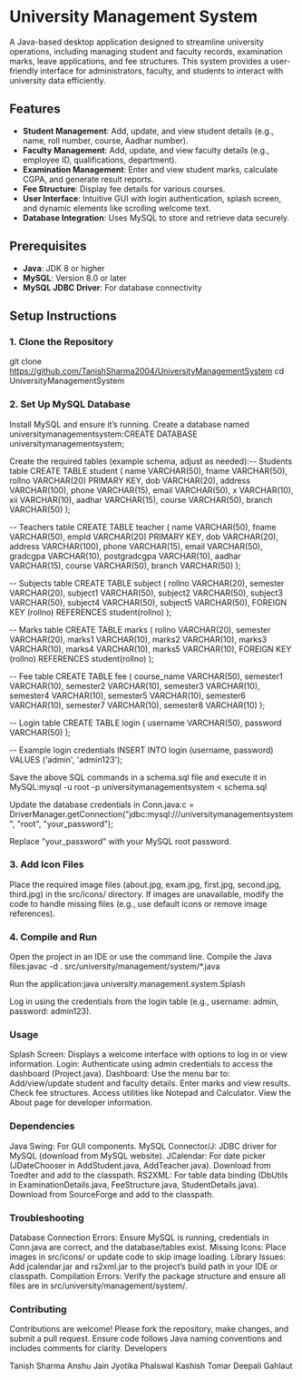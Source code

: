# University Management System

A Java-based desktop application designed to streamline university operations, including managing student and faculty records, examination marks, leave applications, and fee structures. This system provides a user-friendly interface for administrators, faculty, and students to interact with university data efficiently.

## Features
- **Student Management**: Add, update, and view student details (e.g., name, roll number, course, Aadhar number).
- **Faculty Management**: Add, update, and view faculty details (e.g., employee ID, qualifications, department).
- **Examination Management**: Enter and view student marks, calculate CGPA, and generate result reports.
- **Fee Structure**: Display fee details for various courses.
- **User Interface**: Intuitive GUI with login authentication, splash screen, and dynamic elements like scrolling welcome text.
- **Database Integration**: Uses MySQL to store and retrieve data securely.


## Prerequisites
- **Java**: JDK 8 or higher
- **MySQL**: Version 8.0 or later
- **MySQL JDBC Driver**: For database connectivity


## Setup Instructions

### 1. Clone the Repository

git clone https://github.com/TanishSharma2004/UniversityManagementSystem
cd UniversityManagementSystem

### 2. Set Up MySQL Database

Install MySQL and ensure it’s running.
Create a database named universitymanagementsystem:CREATE DATABASE universitymanagementsystem;


Create the required tables (example schema, adjust as needed):-- Students table
CREATE TABLE student (
    name VARCHAR(50),
    fname VARCHAR(50),
    rollno VARCHAR(20) PRIMARY KEY,
    dob VARCHAR(20),
    address VARCHAR(100),
    phone VARCHAR(15),
    email VARCHAR(50),
    x VARCHAR(10),
    xii VARCHAR(10),
    aadhar VARCHAR(15),
    course VARCHAR(50),
    branch VARCHAR(50)
);

-- Teachers table
CREATE TABLE teacher (
    name VARCHAR(50),
    fname VARCHAR(50),
    empId VARCHAR(20) PRIMARY KEY,
    dob VARCHAR(20),
    address VARCHAR(100),
    phone VARCHAR(15),
    email VARCHAR(50),
    gradcgpa VARCHAR(10),
    postgradcgpa VARCHAR(10),
    aadhar VARCHAR(15),
    course VARCHAR(50),
    branch VARCHAR(50)
);

-- Subjects table
CREATE TABLE subject (
    rollno VARCHAR(20),
    semester VARCHAR(20),
    subject1 VARCHAR(50),
    subject2 VARCHAR(50),
    subject3 VARCHAR(50),
    subject4 VARCHAR(50),
    subject5 VARCHAR(50),
    FOREIGN KEY (rollno) REFERENCES student(rollno)
);

-- Marks table
CREATE TABLE marks (
    rollno VARCHAR(20),
    semester VARCHAR(20),
    marks1 VARCHAR(10),
    marks2 VARCHAR(10),
    marks3 VARCHAR(10),
    marks4 VARCHAR(10),
    marks5 VARCHAR(10),
    FOREIGN KEY (rollno) REFERENCES student(rollno)
);

-- Fee table
CREATE TABLE fee (
    course_name VARCHAR(50),
    semester1 VARCHAR(10),
    semester2 VARCHAR(10),
    semester3 VARCHAR(10),
    semester4 VARCHAR(10),
    semester5 VARCHAR(10),
    semester6 VARCHAR(10),
    semester7 VARCHAR(10),
    semester8 VARCHAR(10)
);

-- Login table
CREATE TABLE login (
    username VARCHAR(50),
    password VARCHAR(50)
);

-- Example login credentials
INSERT INTO login (username, password) VALUES ('admin', 'admin123');


Save the above SQL commands in a schema.sql file and execute it in MySQL:mysql -u root -p universitymanagementsystem < schema.sql


Update the database credentials in Conn.java:c = DriverManager.getConnection("jdbc:mysql:///universitymanagementsystem", "root", "your_password");

Replace "your_password" with your MySQL root password.

### 3. Add Icon Files

Place the required image files (about.jpg, exam.jpg, first.jpg, second.jpg, third.jpg) in the src/icons/ directory.
If images are unavailable, modify the code to handle missing files (e.g., use default icons or remove image references).

### 4. Compile and Run

Open the project in an IDE or use the command line.
Compile the Java files:javac -d . src/university/management/system/*.java


Run the application:java university.management.system.Splash


Log in using the credentials from the login table (e.g., username: admin, password: admin123).

### Usage

Splash Screen: Displays a welcome interface with options to log in or view information.
Login: Authenticate using admin credentials to access the dashboard (Project.java).
Dashboard: Use the menu bar to:
Add/view/update student and faculty details.
Enter marks and view results.
Check fee structures.
Access utilities like Notepad and Calculator.
View the About page for developer information.



### Dependencies

Java Swing: For GUI components.
MySQL Connector/J: JDBC driver for MySQL (download from MySQL website).
JCalendar: For date picker (JDateChooser in AddStudent.java, AddTeacher.java). Download from Toedter and add to the classpath.
RS2XML: For table data binding (DbUtils in ExaminationDetails.java, FeeStructure.java, StudentDetails.java). Download from SourceForge and add to the classpath.

### Troubleshooting

Database Connection Errors: Ensure MySQL is running, credentials in Conn.java are correct, and the database/tables exist.
Missing Icons: Place images in src/icons/ or update code to skip image loading.
Library Issues: Add jcalendar.jar and rs2xml.jar to the project’s build path in your IDE or classpath.
Compilation Errors: Verify the package structure and ensure all files are in src/university/management/system/.

### Contributing
Contributions are welcome! Please fork the repository, make changes, and submit a pull request. Ensure code follows Java naming conventions and includes comments for clarity.
Developers

Tanish Sharma
Anshu Jain
Jyotika Phalswal
Kashish Tomar
Deepali Gahlaut
